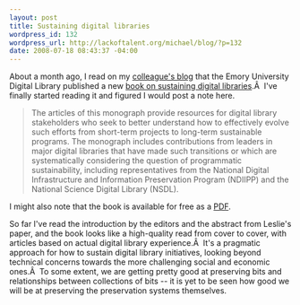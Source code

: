 ```yaml
--- 
layout: post
title: Sustaining digital libraries
wordpress_id: 132
wordpress_url: http://lackoftalent.org/michael/blog/?p=132
date: 2008-07-18 08:43:37 -04:00
---
```

About a month ago, I read on my <a href="http://digitaleccentric.blogspot.com/2008/06/strategies-for-sustaining-digital.html" target="_blank">colleague's blog</a> that the Emory University Digital Library published a new <a href="http://digital.library.emory.edu/SSDL" target="_blank">book on sustaining digital libraries</a>.Â  I've finally started reading it and figured I would post a note here.
<blockquote>The articles of this monograph provide resources for digital library stakeholders who seek to better understand how to effectively evolve such efforts from short-term projects to long-term sustainable programs. The monograph includes contributions from leaders in major digital libraries that have made such transitions or which are systematically considering the question of programmatic sustainability, including representatives from the National Digital Infrastructure and Information Preservation Program (NDIIPP) and the National Science Digital Library (NSDL).</blockquote>
I might also note that the book is available for free as a <a href="http://metascholar.org/publications/StrategiesforSustainingDigitalLibraries.pdf" target="_blank">PDF</a>.

So far I've read the introduction by the editors and the abstract from Leslie's paper, and the book looks like a high-quality read from cover to cover, with articles based on actual digital library experience.Â  It's a pragmatic approach for how to sustain digital library initiatives, looking beyond technical concerns towards the more challenging social and economic ones.Â  To some extent, we are getting pretty good at preserving bits and relationships between collections of bits -- it is yet to be seen how good we will be at preserving the preservation systems themselves.

